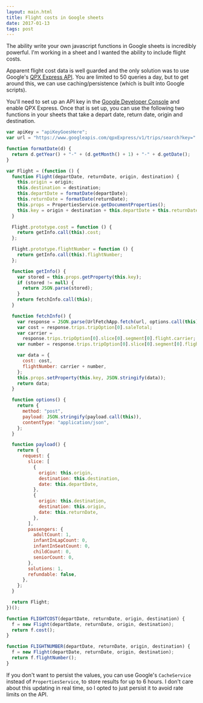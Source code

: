 ```yaml
---
layout: main.html
title: Flight costs in Google sheets
date: 2017-01-13
tags: post
---
```


The ability write your own javascript functions in Google sheets is incredibly powerful. I'm working in a sheet
and I wanted the ability to include flight costs.

Apparent flight cost data is well guarded and the only solution was to use Google's
[QPX Express API](https://developers.google.com/qpx-express/v1/requests). You are limited to 50 queries
a day, but to get around this, we can use caching/persistence (which is built into Google scripts).

You'll need to set up an API key in the [Google Developer Console](https://console.developers.google.com/apis) and enable QPX Express.
Once that is set up, you can use the following two functions in your sheets that take a depart date, return date,
origin and destination.

```javascript
var apiKey = "apiKeyGoesHere";
var url = "https://www.googleapis.com/qpxExpress/v1/trips/search?key=" + apiKey;

function formatDate(d) {
  return d.getYear() + "-" + (d.getMonth() + 1) + "-" + d.getDate();
}

var Flight = (function () {
  function Flight(departDate, returnDate, origin, destination) {
    this.origin = origin;
    this.destination = destination;
    this.departDate = formatDate(departDate);
    this.returnDate = formatDate(returnDate);
    this.props = PropertiesService.getDocumentProperties();
    this.key = origin + destination + this.departDate + this.returnDate + "v2";
  }

  Flight.prototype.cost = function () {
    return getInfo.call(this).cost;
  };

  Flight.prototype.flightNumber = function () {
    return getInfo.call(this).flightNumber;
  };

  function getInfo() {
    var stored = this.props.getProperty(this.key);
    if (stored != null) {
      return JSON.parse(stored);
    }
    return fetchInfo.call(this);
  }

  function fetchInfo() {
    var response = JSON.parse(UrlFetchApp.fetch(url, options.call(this)));
    var cost = response.trips.tripOption[0].saleTotal;
    var carrier =
      response.trips.tripOption[0].slice[0].segment[0].flight.carrier;
    var number = response.trips.tripOption[0].slice[0].segment[0].flight.number;

    var data = {
      cost: cost,
      flightNumber: carrier + number,
    };
    this.props.setProperty(this.key, JSON.stringify(data));
    return data;
  }

  function options() {
    return {
      method: "post",
      payload: JSON.stringify(payload.call(this)),
      contentType: "application/json",
    };
  }

  function payload() {
    return {
      request: {
        slice: [
          {
            origin: this.origin,
            destination: this.destination,
            date: this.departDate,
          },
          {
            origin: this.destination,
            destination: this.origin,
            date: this.returnDate,
          },
        ],
        passengers: {
          adultCount: 1,
          infantInLapCount: 0,
          infantInSeatCount: 0,
          childCount: 0,
          seniorCount: 0,
        },
        solutions: 1,
        refundable: false,
      },
    };
  }

  return Flight;
})();

function FLIGHTCOST(departDate, returnDate, origin, destination) {
  f = new Flight(departDate, returnDate, origin, destination);
  return f.cost();
}

function FLIGHTNUMBER(departDate, returnDate, origin, destination) {
  f = new Flight(departDate, returnDate, origin, destination);
  return f.flightNumber();
}
```

If you don't want to persist the values, you can use Google's `CacheService` instead of `PropertiesService`, to
store results for up to 6 hours. I don't care about this updating in real time, so I opted to just persist it
to avoid rate limits on the API.
